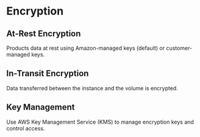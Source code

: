 # Encryption

## At-Rest Encryption

Products data at rest using Amazon-managed keys (default) or customer-managed keys.

## In-Transit Encryption

Data transferred between the instance and the volume is encrypted.

## Key Management

Use AWS Key Management Service (KMS) to manage encryption keys and control access.
